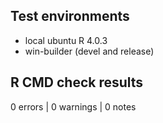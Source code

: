 ## Test environments

* local ubuntu R 4.0.3
* win-builder (devel and release)

## R CMD check results

0 errors | 0 warnings | 0 notes


